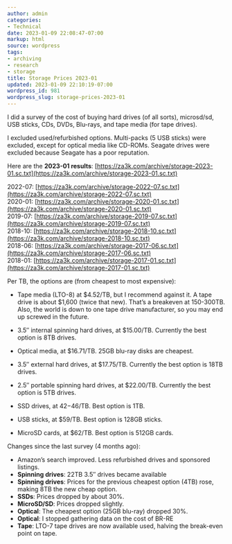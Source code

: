```yaml
---
author: admin
categories:
- Technical
date: 2023-01-09 22:08:47-07:00
markup: html
source: wordpress
tags:
- archiving
- research
- storage
title: Storage Prices 2023-01
updated: 2023-01-09 22:10:19-07:00
wordpress_id: 981
wordpress_slug: storage-prices-2023-01
---
```

I did a survey of the cost of buying hard drives (of all sorts), microsd/sd, USB sticks, CDs, DVDs, Blu-rays, and tape media (for tape drives).

I excluded used/refurbished options. Multi-packs (5 USB sticks) were excluded, except for optical media like CD-ROMs. Seagate drives were excluded because Seagate has a poor reputation.

Here are the **2023-01 results**: [https://za3k.com/archive/storage-2023-01.sc.txt](https://za3k.com/archive/storage-2023-01.sc.txt)

2022-07: [https://za3k.com/archive/storage-2022-07.sc.txt](https://za3k.com/archive/storage-2022-07.sc.txt)  
2020-01: [https://za3k.com/archive/storage-2020-01.sc.txt](https://za3k.com/archive/storage-2020-01.sc.txt)  
2019-07: [https://za3k.com/archive/storage-2019-07.sc.txt](https://za3k.com/archive/storage-2019-07.sc.txt)  
2018-10: [https://za3k.com/archive/storage-2018-10.sc.txt](https://za3k.com/archive/storage-2018-10.sc.txt)  
2018-06: [https://za3k.com/archive/storage-2017-06.sc.txt](https://za3k.com/archive/storage-2017-06.sc.txt)  
2018-01: [https://za3k.com/archive/storage-2017-01.sc.txt](https://za3k.com/archive/storage-2017-01.sc.txt)

Per TB, the options are (from cheapest to most expensive):

-   Tape media (LTO-8) at $4.52/TB, but I recommend against it. A tape drive is about $1,600 (twice that new). That’s a breakeven at 150-300TB. Also, the world is down to one tape drive manufacturer, so you may end up screwed in the future.
-   3.5″ internal spinning hard drives, at $15.00/TB. Currently the best option is 8TB drives.
-   Optical media, at $16.71/TB. 25GB blu-ray disks are cheapest.
-   3.5″ external hard drives, at $17.75/TB. Currently the best option is 18TB drives.
-   2.5″ portable spinning hard drives, at $22.00/TB. Currently the best option is 5TB drives.

-   SSD drives, at $42-$46/TB. Best option is 1TB.
-   USB sticks, at $59/TB. Best option is 128GB sticks.
-   MicroSD cards, at $62/TB. Best option is 512GB cards.

Changes since the last survey (4 months ago):

-   Amazon’s search improved. Less refurbished drives and sponsored listings.
-   **Spinning drives**: 22TB 3.5″ drives became available
-   **Spinning drives**: Prices for the previous cheapest option (4TB) rose, making 8TB the new cheap option.
-   **SSDs**: Prices dropped by about 30%.
-   **MicroSD/SD**: Prices dropped slightly.
-   **Optical**: The cheapest option (25GB blu-ray) dropped 30%.
-   **Optical**: I stopped gathering data on the cost of BR-RE
-   **Tape**: LTO-7 tape drives are now available used, halving the break-even point on tape.
